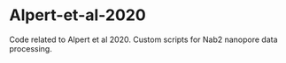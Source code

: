 # Alpert-et-al-2020
Code related to Alpert et al 2020. Custom scripts for Nab2 nanopore data processing.
